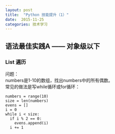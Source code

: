```yaml
---
layout: post
title:  "Python 技能提升（1）"
date:  2015-11-25
categories: 技术学习
---
```


## 语法最佳实践A —— 对象级以下

### List 遍历

问题：  
  numbers是1-10的数组，找出numbers中的所有偶数。  
  常见的做法是写while循环或for循环：  

    numbers = range(10)
    size = len(numbers)
    evens = []
    i = 0
    while i < size:
      if i % 2 == 0:
        evens.append(i)
      i += 1
